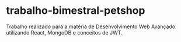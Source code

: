 # trabalho-bimestral-petshop
Trabalho realizado para a matéria de Desenvolvimento Web Avançado utilizando React, MongoDB e conceitos de JWT.
